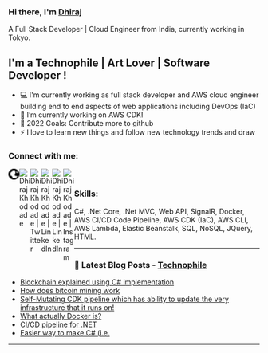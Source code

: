 ### Hi there, I'm [Dhiraj][githubpage] 
A Full Stack Developer | Cloud Engineer from India, currently working in Tokyo.  
## I'm a Technophile | Art Lover | Software Developer !
- 💻 I'm currently working as full stack developer and AWS cloud engineer building end to end aspects of web applications including DevOps (IaC)
- 🔭 I’m currently working on AWS CDK!
- 🥅 2022 Goals: Contribute more to github
- ⚡ I love to learn new things and follow new technology trends and draw

### Connect with me:

[<img align="left" alt="DhirajKhodade" width="22px" src="https://raw.githubusercontent.com/iconic/open-iconic/master/svg/globe.svg" />][githubpage]
[<img align="left" alt="DhirajKhodade" width="22px" src="https://cdn.jsdelivr.net/npm/simple-icons@v3/icons/blogger.svg" />][website]
[<img align="left" alt="DhirajKhodade | Twitter" width="22px" src="https://cdn.jsdelivr.net/npm/simple-icons@v3/icons/quora.svg" />][quora]
[<img align="left" alt="DhirajKhodade | LinkedIn" width="22px" src="https://cdn.jsdelivr.net/npm/simple-icons@v3/icons/linkedin.svg" />][linkedin]
[<img align="left" alt="DhirajKhodade | LinkedIn" width="22px" src="https://cdn.jsdelivr.net/npm/simple-icons@v3/icons/stackoverflow.svg" />][stackoverflow]
[<img align="left" alt="DhirajKhodade | Instagram" width="22px" src="https://cdn.jsdelivr.net/npm/simple-icons@v3/icons/instagram.svg" />][instagram]

<br />

### Skills:

C#, .Net Core, .Net MVC, Web API, SignalR, Docker, AWS CI/CD Code Pipeline, AWS CDK (IaC), AWS CLI, AWS Lambda, Elastic Beanstalk, SQL, NoSQL, JQuery, HTML.

---

### 📕 Latest Blog Posts - [Technophile][website]
<!-- BLOG-POST-LIST:START -->
- [Blockchain explained using C# implementation](https://dhirajkhodade.medium.com/blockchain-explained-using-c-implementation-5482dc980c47?source=rss-2dba3e4b9f7f------2)
- [How does bitcoin mining work](https://dhirajkhodade.medium.com/how-does-bitcoin-mining-work-b1ffb0ac3142?source=rss-2dba3e4b9f7f------2)
- [Self-Mutating CDK pipeline which has ability to update the very infrastructure that it runs on!](https://dhirajkhodade.medium.com/self-mutating-cdk-pipeline-which-has-ability-to-update-the-very-infrastructure-that-it-runs-on-cd116e3240e3?source=rss-2dba3e4b9f7f------2)
- [What actually Docker is?](https://dhirajkhodade.medium.com/what-actually-docker-is-3ecb9ef54d5f?source=rss-2dba3e4b9f7f------2)
- [CI/CD pipeline for .NET](https://dhirajkhodade.medium.com/ci-cd-pipeline-for-net-8752dac2e21a?source=rss-2dba3e4b9f7f------2)
- [Easier way to make C# &lpar;i.e.](https://dhirajkhodade.medium.com/easier-way-to-make-c-i-e-e81296b8ec12?source=rss-2dba3e4b9f7f------2)
<!-- BLOG-POST-LIST:END -->

---

<!-- <img align="left" alt="dhirajkhodade's Github Stats" src="https://github-readme-stats.vercel.app/api?username=dhirajkhodade&show_icons=true&hide_border=true" /> -->

[website]: https://dhirajkhodade.medium.com
[githubpage]: https://dhirajkhodade.github.io
[instagram]: https://instagram.com/dhirajkhodade
[linkedin]: https://linkedin.com/in/dhirajkhodade
[quora]: https://www.quora.com/profile/Dhiraj-Khodade
[stackoverflow]: https://stackoverflow.com/users/story/2851319
